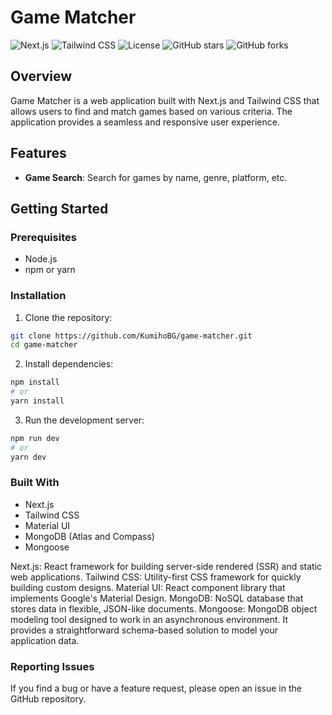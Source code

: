 # Game Matcher

![Next.js](https://img.shields.io/badge/Next.js-10.0.0-blue)
![Tailwind CSS](https://img.shields.io/badge/Tailwind%20CSS-2.0.0-blue)
![License](https://img.shields.io/github/license/KumihoBG/game-matcher)
![GitHub stars](https://img.shields.io/github/stars/KumihoBG/game-matcher)
![GitHub forks](https://img.shields.io/github/forks/KumihoBG/game-matcher)

## Overview

Game Matcher is a web application built with Next.js and Tailwind CSS that allows users to find and match games based on various criteria. The application provides a seamless and responsive user experience.

## Features

- **Game Search**: Search for games by name, genre, platform, etc.

## Getting Started

### Prerequisites

- Node.js
- npm or yarn

### Installation

1. Clone the repository:

```bash
git clone https://github.com/KumihoBG/game-matcher.git
cd game-matcher
```

2. Install dependencies:

```bash
npm install
# or
yarn install
```

3. Run the development server:

```bash
npm run dev
# or
yarn dev
```

### Built With

- Next.js
- Tailwind CSS
- Material UI
- MongoDB (Atlas and Compass)
- Mongoose

Next.js: React framework for building server-side rendered (SSR) and static web applications.
Tailwind CSS: Utility-first CSS framework for quickly building custom designs.
Material UI: React component library that implements Google's Material Design.
MongoDB: NoSQL database that stores data in flexible, JSON-like documents.
Mongoose: MongoDB object modeling tool designed to work in an asynchronous environment. It provides a straightforward schema-based solution to model your application data.

### Reporting Issues

If you find a bug or have a feature request, please open an issue in the GitHub repository.
